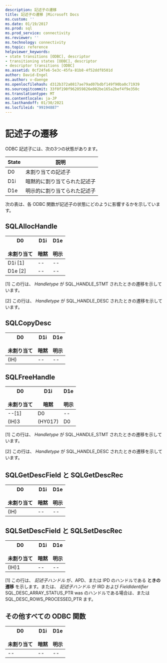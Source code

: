 ```yaml
---
description: 記述子の遷移
title: 記述子の遷移 |Microsoft Docs
ms.custom: ''
ms.date: 01/19/2017
ms.prod: sql
ms.prod_service: connectivity
ms.reviewer: ''
ms.technology: connectivity
ms.topic: reference
helpviewer_keywords:
- state transitions [ODBC], descriptor
- transitioning states [ODBC], descriptor
- descriptor transitions [ODBC]
ms.assetid: 0cf24fe6-5e3c-45fa-81b8-4f52ddf8501d
author: David-Engel
ms.author: v-daenge
ms.openlocfilehash: d312b372a0817ae79ad07bdbf149f90ba0c71939
ms.sourcegitcommit: 33f0f190f962059826e002be165a2bef4f9e350c
ms.translationtype: MT
ms.contentlocale: ja-JP
ms.lasthandoff: 01/30/2021
ms.locfileid: "99194887"
---
```

# <a name="descriptor-transitions"></a>記述子の遷移
ODBC 記述子には、次の3つの状態があります。  
  
|State|説明|  
|-----------|-----------------|  
|D0|未割り当ての記述子|  
|D1i|暗黙的に割り当てられた記述子|  
|D1e|明示的に割り当てられた記述子|  
  
 次の表は、各 ODBC 関数が記述子の状態にどのように影響するかを示しています。  
  
## <a name="sqlallochandle"></a>SQLAllocHandle  
  
|D0<br /><br /> 未割り当て|D1i<br /><br /> 暗黙|D1e<br /><br /> 明示|  
|------------------------|----------------------|----------------------|  
|D1i [1]|--|--|  
|D1e [2]|--|--|  
  
 [1] この行は、 *Handletype* が SQL_HANDLE_STMT されたときの遷移を示しています。  
  
 [2] この行は、 *Handletype* が SQL_HANDLE_DESC されたときの遷移を示しています。  
  
## <a name="sqlcopydesc"></a>SQLCopyDesc  
  
|D0<br /><br /> 未割り当て|D1i<br /><br /> 暗黙|D1e<br /><br /> 明示|  
|------------------------|----------------------|----------------------|  
|(IH)|--|--|  
  
## <a name="sqlfreehandle"></a>SQLFreeHandle  
  
|D0<br /><br /> 未割り当て|D1i<br /><br /> 暗黙|D1e<br /><br /> 明示|  
|------------------------|----------------------|----------------------|  
|--[1]|D0|--|  
|(IH)3|(HY017)|D0|  
  
 [1] この行は、 *Handletype* が SQL_HANDLE_STMT されたときの遷移を示しています。  
  
 [2] この行は、 *Handletype* が SQL_HANDLE_DESC されたときの遷移を示しています。  
  
## <a name="sqlgetdescfield-and-sqlgetdescrec"></a>SQLGetDescField と SQLGetDescRec  
  
|D0<br /><br /> 未割り当て|D1i<br /><br /> 暗黙|D1e<br /><br /> 明示|  
|------------------------|----------------------|----------------------|  
|(IH)|--|--|  
  
## <a name="sqlsetdescfield-and-sqlsetdescrec"></a>SQLSetDescField と SQLSetDescRec  
  
|D0<br /><br /> 未割り当て|D1i<br /><br /> 暗黙|D1e<br /><br /> 明示|  
|------------------------|----------------------|----------------------|  
|(IH)1|--|--|  
  
 [1] この行は、 *記述子ハンドル* が、APD、または IPD のハンドルである **ときの遷移** を示します。または、 *記述子ハンドル* が IRD および *FieldIdentifier* SQL_DESC_ARRAY_STATUS_PTR was のハンドルである場合は、または SQL_DESC_ROWS_PROCESSED_PTR ます。  
  
## <a name="all-other-odbc-functions"></a>その他すべての ODBC 関数  
  
|D0<br /><br /> 未割り当て|D1i<br /><br /> 暗黙|D1e<br /><br /> 明示|  
|------------------------|----------------------|----------------------|  
|--|--|--|
